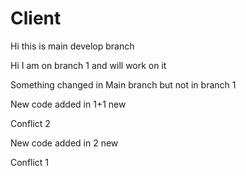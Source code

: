 # Client
Hi this is main develop branch

Hi I am on branch 1 and will work on it

Something changed in Main branch but not in branch 1

New code added in 1+1 new

Conflict 2

New code added in 2 new

Conflict 1
